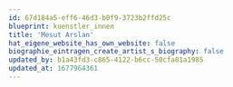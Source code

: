 ```yaml
---
id: 67d184a5-eff6-46d3-b0f9-3723b2ffd25c
blueprint: kuenstler_innen
title: 'Mesut Arslan'
hat_eigene_website_has_own_website: false
biographie_eintragen_create_artist_s_biography: false
updated_by: b1a43fd3-c865-4122-b6cc-50cfa81a1985
updated_at: 1677964361
---
```

